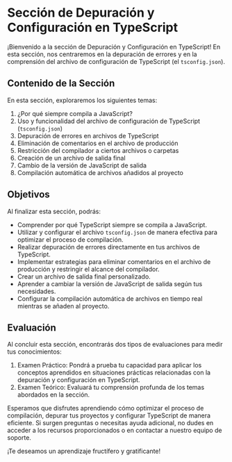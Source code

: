 # Sección de Depuración y Configuración en TypeScript

¡Bienvenido a la sección de Depuración y Configuración en TypeScript! En esta sección, nos centraremos en la depuración de errores y en la comprensión del archivo de configuración de TypeScript (el `tsconfig.json`).

## Contenido de la Sección

En esta sección, exploraremos los siguientes temas:

1. ¿Por qué siempre compila a JavaScript?
2. Uso y funcionalidad del archivo de configuración de TypeScript (`tsconfig.json`)
3. Depuración de errores en archivos de TypeScript
4. Eliminación de comentarios en el archivo de producción
5. Restricción del compilador a ciertos archivos o carpetas
6. Creación de un archivo de salida final
7. Cambio de la versión de JavaScript de salida
8. Compilación automática de archivos añadidos al proyecto

## Objetivos

Al finalizar esta sección, podrás:

- Comprender por qué TypeScript siempre se compila a JavaScript.
- Utilizar y configurar el archivo `tsconfig.json` de manera efectiva para optimizar el proceso de compilación.
- Realizar depuración de errores directamente en tus archivos de TypeScript.
- Implementar estrategias para eliminar comentarios en el archivo de producción y restringir el alcance del compilador.
- Crear un archivo de salida final personalizado.
- Aprender a cambiar la versión de JavaScript de salida según tus necesidades.
- Configurar la compilación automática de archivos en tiempo real mientras se añaden al proyecto.

## Evaluación

Al concluir esta sección, encontrarás dos tipos de evaluaciones para medir tus conocimientos:

1. Examen Práctico: Pondrá a prueba tu capacidad para aplicar los conceptos aprendidos en situaciones prácticas relacionadas con la depuración y configuración en TypeScript.
2. Examen Teórico: Evaluará tu comprensión profunda de los temas abordados en la sección.

Esperamos que disfrutes aprendiendo cómo optimizar el proceso de compilación, depurar tus proyectos y configurar TypeScript de manera eficiente. Si surgen preguntas o necesitas ayuda adicional, no dudes en acceder a los recursos proporcionados o en contactar a nuestro equipo de soporte.

¡Te deseamos un aprendizaje fructífero y gratificante!